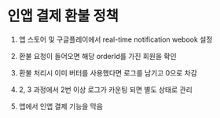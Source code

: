 # 인앱 결제 환불 정책

1. 앱 스토어 및 구글플레이에서 real-time notification webook 설정

2. 환불 요청이 들어오면 해당 orderId를 가진 회원을 확인

3. 환불 처리시 이미 버터를 사용했다면 로그를 남기고 0으로 차감

4. 2, 3 과정에서 2번 이상 로그가 카운팅 되면 별도 상태로 관리

5. 앱에서 인앱 결제 기능을 막음

